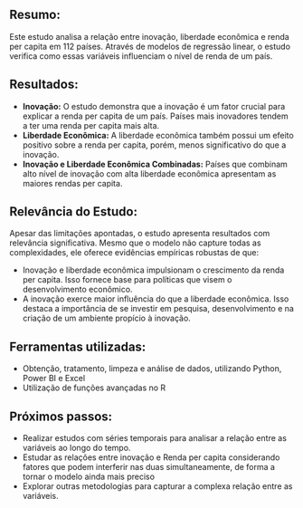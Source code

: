## Resumo:

Este estudo analisa a relação entre inovação, liberdade econômica e renda per capita em 112 países. Através de modelos de regressão linear, o estudo verifica como essas variáveis influenciam o nível de renda de um país.

## Resultados:

- **Inovação:** O estudo demonstra que a inovação é um fator crucial para explicar a renda per capita de um país. Países mais inovadores tendem a ter uma renda per capita mais alta.
- **Liberdade Econômica:** A liberdade econômica também possui um efeito positivo sobre a renda per capita, porém, menos significativo do que a inovação.
- **Inovação e Liberdade Econômica Combinadas:** Países que combinam alto nível de inovação com alta liberdade econômica apresentam as maiores rendas per capita.

## Relevância do Estudo:

Apesar das limitações apontadas, o estudo apresenta resultados com relevância significativa. Mesmo que o modelo não capture todas as complexidades, ele oferece evidências empíricas robustas de que:

- Inovação e liberdade econômica impulsionam o crescimento da renda per capita. Isso fornece base para políticas que visem o desenvolvimento econômico.
- A inovação exerce maior influência do que a liberdade econômica. Isso destaca a importância de se investir em pesquisa, desenvolvimento e na criação de um ambiente propício à inovação.

## Ferramentas utilizadas:

- Obtenção, tratamento, limpeza e análise de dados, utilizando Python, Power BI e Excel
- Utilização de funções avançadas no R

## Próximos passos:

- Realizar estudos com séries temporais para analisar a relação entre as variáveis ao longo do tempo.
- Estudar as relações entre inovação e Renda per capita considerando fatores que podem interferir nas duas simultaneamente, de forma a tornar o modelo ainda mais preciso
- Explorar outras metodologias para capturar a complexa relação entre as variáveis.
